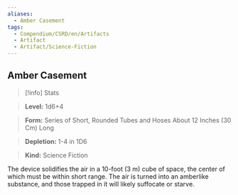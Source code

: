```yaml
---
aliases:
  - Amber Casement
tags:
  - Compendium/CSRD/en/Artifacts
  - Artifact
  - Artifact/Science-Fiction
---
```

    
      
## Amber Casement      
>[!info] Stats      
> **Level:** 1d6+4      
> **Form:** Series of Short, Rounded Tubes and Hoses About 12 Inches (30 Cm) Long      
> **Depletion:** 1-4 in 1D6      
> **Kind:** Science Fiction    
      
The device solidifies the air in a 10-foot (3 m) cube of space, the center of which must be within short range. The air is turned into an amberlike substance, and those trapped in it will likely suffocate or starve.